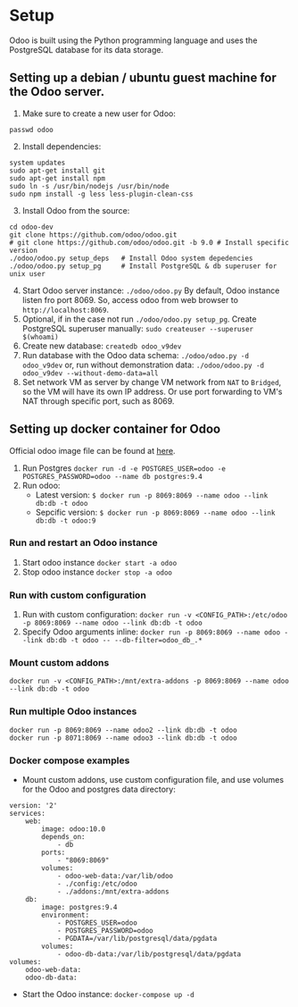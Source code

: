 # Setup

Odoo is built using the Python programming language and uses the PostgreSQL database for its data storage.

## Setting up a debian / ubuntu guest machine for the Odoo server.

1. Make sure to create a new user for Odoo:
```useradd -m -g sudo -s /bin/bash odoo
passwd odoo
```
2. Install dependencies:
```sudo apt-get update && sudo apt-get upgrade #Install
system updates
sudo apt-get install git
sudo apt-get install npm
sudo ln -s /usr/bin/nodejs /usr/bin/node
sudo npm install -g less less-plugin-clean-css
```
3. Install Odoo from the source:
```mkdir odoo-dev
cd odoo-dev
git clone https://github.com/odoo/odoo.git
# git clone https://github.com/odoo/odoo.git -b 9.0 # Install specific version
./odoo/odoo.py setup_deps   # Install Odoo system depedencies
./odoo/odoo.py setup_pg     # Install PostgreSQL & db superuser for unix user
```
4. Start Odoo server instance:
```./odoo/odoo.py```
By default, Odoo instance listen fro port 8069. So, access odoo from web browser to `http://localhost:8069`.
5. Optional, if in the case not run `./odoo/odoo.py setup_pg`. Create PostgreSQL superuser manually:
```sudo createuser --superuser $(whoami)```
6. Create new database:
```createdb odoo_v9dev```
7. Run database with the Odoo data schema:
```./odoo/odoo.py -d odoo_v9dev```
or, run without demonstration data:
```./odoo/odoo.py -d odoo_v9dev --without-demo-data=all```
8. Set network VM as server by change VM network from `NAT` to `Bridged`, so the VM will have its own IP address. Or use port forwarding to VM's NAT through specific port, such as 8069.

## Setting up docker container for Odoo

Official odoo image file can be found at [here](https://store.docker.com/images/odoo).

1. Run Postgres
```docker run -d -e POSTGRES_USER=odoo -e POSTGRES_PASSWORD=odoo --name db postgres:9.4```
2. Run odoo:
    * Latest version:
    ```$ docker run -p 8069:8069 --name odoo --link db:db -t odoo```
    * Sepcific version:
    ```$ docker run -p 8069:8069 --name odoo --link db:db -t odoo:9```

### Run and restart an Odoo instance

1. Start odoo instance
```docker start -a odoo```
2. Stop odoo instance
```docker stop -a odoo```

### Run with custom configuration

1. Run with custom configuration:
```docker run -v <CONFIG_PATH>:/etc/odoo -p 8069:8069 --name odoo --link db:db -t odoo```
2. Specify Odoo arguments inline:
```docker run -p 8069:8069 --name odoo --link db:db -t odoo -- --db-filter=odoo_db_.*```

### Mount custom addons

```docker run -v <CONFIG_PATH>:/mnt/extra-addons -p 8069:8069 --name odoo --link db:db -t odoo```

### Run multiple Odoo instances

```
docker run -p 8069:8069 --name odoo2 --link db:db -t odoo
docker run -p 8071:8069 --name odoo3 --link db:db -t odoo
```

### Docker compose examples

* Mount custom addons, use custom configuration file, and use volumes for the Odoo and postgres data directory:
```
version: '2'
services:
	web:
		image: odoo:10.0
		depends_on:
			- db
		ports:
			- "8069:8069"
		volumes:
			- odoo-web-data:/var/lib/odoo
			- ./config:/etc/odoo
			- ./addons:/mnt/extra-addons
	db:
		image: postgres:9.4
		environment:
			- POSTGRES_USER=odoo
			- POSTGRES_PASSWORD=odoo
			- PGDATA=/var/lib/postgresql/data/pgdata
		volumes:
			- odoo-db-data:/var/lib/postgresql/data/pgdata
volumes:
	odoo-web-data:
	odoo-db-data:
```
* Start the Odoo instance:
```docker-compose up -d```